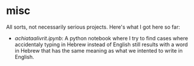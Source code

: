# misc

All sorts, not necessarily serious projects.
Here's what I got here so far:

* *achiataalivrit.ipynb*: A python notebook where I try to find cases where accidentaly typing in Hebrew instead of English still results with a word in Hebrew that has the same meaning as what we intented to write in English.

